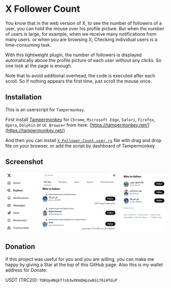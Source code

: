 # X Follower Count
You know that in the web version of X, to see the number of followers of a user, you can hold the mouse over his profile picture. But when the number of users is large, for example, when we receive many notifications from many users. or when you are browsing X; Checking individual users is a time-consuming task.

With this lightweight plugin, the number of followers is displayed automatically above the profile picture of each user without any clicks. So one look at the page is enough.

Note that to avoid additional overhead, the code is executed after each scroll. So if nothing appears the first time, just scroll the mouse once.


## Installation
This is an userscript for `Tampermonkey`.

First install [Tampermonkey](https://tampermonkey.net/) for `Chrome`, `Microsoft Edge`, `Safari`, `Firefox`, `Opera`, `Dolphin` or `UC Browser` from here: [https://tampermonkey.net/](https://tampermonkey.net/)

And then you can install [`X_Follower_Count.user.js`](https://github.com/mehdipayervand/X-Follower-Count/raw/main/X_Follower_Count.user.js) file with drag and drop file on your browser, or add the script by dashboard of Tampermonkey.

## Screenshot
![X Follower Count Screenshot](assets/X-Follower-Count.png)

## Donation
If this project was useful for you and you are willing, you can make me happy by giving a Star at the top of this GitHub page. Also this is my wallet address for Donate:

USDT (TRC20): `TQKUp4NqkT7sb3wXKmQHpzw8G176iHTduP`
